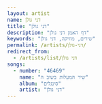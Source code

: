 ```yaml
---
layout: artist
name: דני גולן
title: "דני גולן"
description: "דף האמן דני גולן"
keywords: "שירים, מוזיקה, דני גולן"
permalink: /artists/דני-גולן/
redirect_from:
  - /artists/list/דני גולן
songs:
  - number: "46469"
    name: "שיר המעלות בשוב ה"
    album: "סינגלים"
    artist: "דני גולן"
---
```

